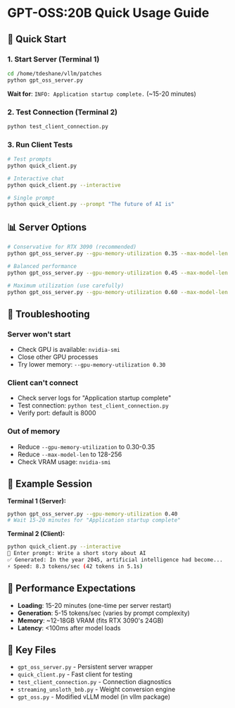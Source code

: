 # GPT-OSS:20B Quick Usage Guide

## 🚀 Quick Start

### 1. Start Server (Terminal 1)
```bash
cd /home/tdeshane/vllm/patches
python gpt_oss_server.py
```

**Wait for**: `INFO: Application startup complete.` (~15-20 minutes)

### 2. Test Connection (Terminal 2)
```bash
python test_client_connection.py
```

### 3. Run Client Tests
```bash
# Test prompts
python quick_client.py

# Interactive chat
python quick_client.py --interactive

# Single prompt
python quick_client.py --prompt "The future of AI is"
```

## 📊 Server Options

```bash
# Conservative for RTX 3090 (recommended)
python gpt_oss_server.py --gpu-memory-utilization 0.35 --max-model-len 256

# Balanced performance
python gpt_oss_server.py --gpu-memory-utilization 0.45 --max-model-len 512

# Maximum utilization (use carefully)
python gpt_oss_server.py --gpu-memory-utilization 0.60 --max-model-len 1024
```

## 🔧 Troubleshooting

### Server won't start
- Check GPU is available: `nvidia-smi`
- Close other GPU processes
- Try lower memory: `--gpu-memory-utilization 0.30`

### Client can't connect
- Check server logs for "Application startup complete"
- Test connection: `python test_client_connection.py`
- Verify port: default is 8000

### Out of memory
- Reduce `--gpu-memory-utilization` to 0.30-0.35
- Reduce `--max-model-len` to 128-256
- Check VRAM usage: `nvidia-smi`

## 📝 Example Session

**Terminal 1 (Server):**
```bash
python gpt_oss_server.py --gpu-memory-utilization 0.40
# Wait 15-20 minutes for "Application startup complete"
```

**Terminal 2 (Client):**
```bash
python quick_client.py --interactive
📝 Enter prompt: Write a short story about AI
✅ Generated: In the year 2045, artificial intelligence had become...
⚡ Speed: 8.3 tokens/sec (42 tokens in 5.1s)
```

## 🎯 Performance Expectations

- **Loading**: 15-20 minutes (one-time per server restart)
- **Generation**: 5-15 tokens/sec (varies by prompt complexity)
- **Memory**: ~12-18GB VRAM (fits RTX 3090's 24GB)
- **Latency**: <100ms after model loads

## 📁 Key Files

- `gpt_oss_server.py` - Persistent server wrapper
- `quick_client.py` - Fast client for testing
- `test_client_connection.py` - Connection diagnostics
- `streaming_unsloth_bnb.py` - Weight conversion engine
- `gpt_oss.py` - Modified vLLM model (in vllm package)